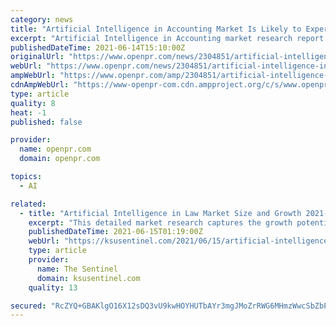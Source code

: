 ```yaml
---
category: news
title: "Artificial Intelligence in Accounting Market Is Likely to Experience a Tremendous Growth by 2027 | IBM (US), EY (UK), AppZen (US)"
excerpt: "Artificial Intelligence in Accounting market research report provides best strategic plans to deal with present market scenario and make the position in the market It also strengthens the business position It gives best perspective as well as understanding of the"
publishedDateTime: 2021-06-14T15:10:00Z
originalUrl: "https://www.openpr.com/news/2304851/artificial-intelligence-in-accounting-market-is-likely"
webUrl: "https://www.openpr.com/news/2304851/artificial-intelligence-in-accounting-market-is-likely"
ampWebUrl: "https://www.openpr.com/amp/2304851/artificial-intelligence-in-accounting-market-is-likely"
cdnAmpWebUrl: "https://www-openpr-com.cdn.ampproject.org/c/s/www.openpr.com/amp/2304851/artificial-intelligence-in-accounting-market-is-likely"
type: article
quality: 8
heat: -1
published: false

provider:
  name: openpr.com
  domain: openpr.com

topics:
  - AI

related:
  - title: "Artificial Intelligence in Law Market Size and Growth 2021-2028 | Top Vendors – AIBrain, Amazon, Anki, CloudMinds, Deepmind, Google, Facebook, IBM"
    excerpt: "This detailed market research captures the growth potential of the Artificial Intelligence in Law Market and can help stakeholders to understand the most important trends and perspectives for the Artificial Intelligence in Law market and to identify growth opportunities and competitive scenarios."
    publishedDateTime: 2021-06-15T01:19:00Z
    webUrl: "https://ksusentinel.com/2021/06/15/artificial-intelligence-in-law-market-size-and-growth-2021-2028-top-vendors-aibrain-amazon-anki-cloudminds-deepmind-google-facebook-ibm/"
    type: article
    provider:
      name: The Sentinel
      domain: ksusentinel.com
    quality: 13

secured: "RcZYQ+GBAKlgO16X12sDQ3vU9kwHOYHUTbAYr3mgJMoZrRWG6MHmzWwcSbZbP8yGK2THNvwUQ0cgSO366ibAWdXuYFlTMh8Etmf4B3TtDXwi5UGT1rUECexk+6Chq9Y/w2CDT1yZ6BW240+M+0s4a5d68az/o11pjL9LhP1zC3PYXt5xCdtcvVpMckTZDIOeQucvRcavYWOgTCuenuRcZP2hrpmINQVjud2Ib//EcN1cPp2GLzCNh+in9so5vyn1hp0w4N03VtGu5sQe6wWe2HWIiBZ/LIlKfTIijDWwAud6S5Fo829rupk2eKjAmkY9oNJAQRXVUVCg+IHTLICVB5H8N3q0YtSNzseO8M3xlcU=;oQJqALJhBnXRCCJgTUey7w=="
---
```



